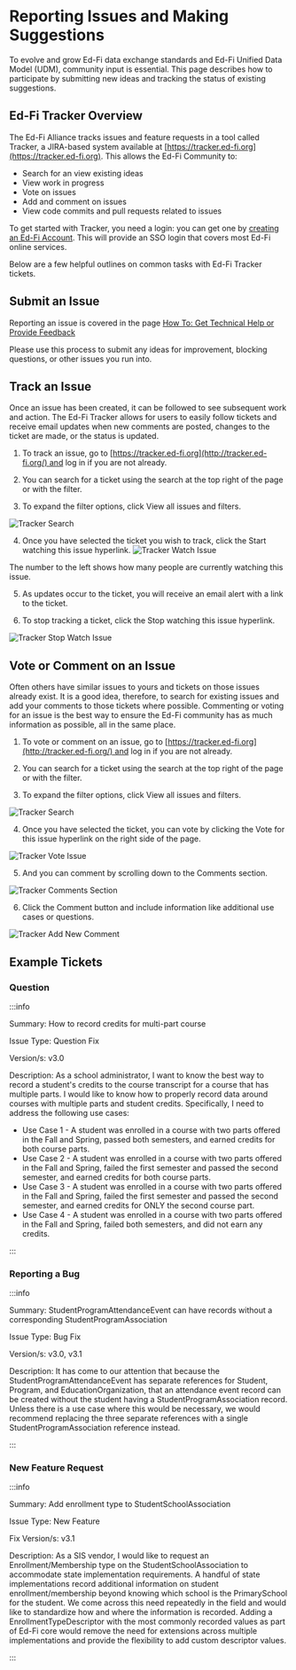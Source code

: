 # Reporting Issues and Making Suggestions

To evolve and grow Ed-Fi data exchange standards and Ed-Fi Unified Data Model
(UDM), community input is essential. This page describes how to participate by
submitting new ideas and tracking the status of existing suggestions.

## Ed-Fi Tracker Overview

The Ed-Fi Alliance tracks issues and feature requests in a tool called Tracker,
a JIRA-based system available at
[https://tracker.ed-fi.org](https://tracker.ed-fi.org). This allows the Ed-Fi
Community to:

* Search for an view existing ideas
* View work in progress
* Vote on issues
* Add and comment on issues
* View code commits and pull requests related to issues

To get started with Tracker, you need a login: you can get one by [creating an
Ed-Fi Account](https://www.ed-fi.org/create-an-account/). This will provide an
SSO login that covers most Ed-Fi online services.

Below are a few helpful outlines on common tasks with Ed-Fi Tracker tickets.

## Submit an Issue

Reporting an issue is covered in the page [How To: Get Technical Help or Provide
Feedback](https://edfi.atlassian.net/wiki/spaces/ETKB/pages/20874815/How+To%3A+Get+Technical+Help+or+Provide+Feedback)

Please use this process to submit any ideas for improvement, blocking questions,
or other issues you run into.

## Track an Issue

Once an issue has been created, it can be followed to see subsequent work and
action. The Ed-Fi Tracker allows for users to easily follow tickets and receive
email updates when new comments are posted, changes to the ticket are made, or
the status is updated.

1. To track an issue, go
    to [https://tracker.ed-fi.org](http://tracker.ed-fi.org/) and log in if you
    are not already.

2. You can search for a ticket using the search at the top right of the page or
    with the filter.

3. To expand the filter options, click View all issues and filters.

![Tracker Search](https://edfidocs.blob.core.windows.net/$web/img/reference/data-standard/tracker%20search.png)

4. Once you have selected the ticket you wish to track, click the Start
    watching this issue hyperlink.
![Tracker Watch Issue](https://edfidocs.blob.core.windows.net/$web/img/reference/data-standard/tracker%20watch%20issue.PNG)

The number to the left shows how many people are currently watching this
    issue.

5. As updates occur to the ticket, you will receive an email alert with a link
    to the ticket.

6. To stop tracking a ticket, click the Stop watching this issue hyperlink.

![Tracker Stop Watch Issue](https://edfidocs.blob.core.windows.net/$web/img/reference/data-standard/tracker%20stop%20watch%20issue.PNG)

## Vote or Comment on an Issue

Often others have similar issues to yours and tickets on those issues already
exist. It is a good idea, therefore, to search for existing issues and add your
comments to those tickets where possible. Commenting or voting for an issue is
the best way to ensure the Ed-Fi community has as much information as possible,
all in the same place.

1. To vote or comment on an issue, go
    to [https://tracker.ed-fi.org](http://tracker.ed-fi.org/) and log in if you
    are not already.

2. You can search for a ticket using the search at the top right of the page or
    with the filter.

3. To expand the filter options, click View all issues and filters.

![Tracker Search](https://edfidocs.blob.core.windows.net/$web/img/reference/data-standard/tracker%20search.png)

4. Once you have selected the ticket, you can vote by clicking the Vote for
    this issue hyperlink on the right side of the page.

![Tracker Vote Issue](https://edfidocs.blob.core.windows.net/$web/img/reference/data-standard/tracker%20vote%20issue.PNG)

5. And you can comment by scrolling down to the Comments section.

![Tracker Comments Section](https://edfidocs.blob.core.windows.net/$web/img/reference/data-standard/tracker%20comments%20section.PNG)

6. Click the Comment button and include information like additional use cases
    or questions.

![Tracker Add New Comment](https://edfidocs.blob.core.windows.net/$web/img/reference/data-standard/tracker%20add%20new%20comment.PNG)

## Example Tickets

### Question

:::info

Summary: How to record credits for multi-part course

Issue Type: Question Fix

Version/s: v3.0

Description: As a school administrator, I want to know the best way to record
a student's credits to the course transcript for a course that has multiple
parts. I would like to know how to properly record data around courses with
multiple parts and student credits. Specifically, I need to address the
following use cases:

* Use Case 1 - A student was enrolled in a course with two parts offered in the
  Fall and Spring, passed both semesters, and earned credits for both course
  parts.
* Use Case 2 - A student was enrolled in a course with two parts offered in the
  Fall and Spring, failed the first semester and passed the second semester, and
  earned credits for both course parts.
* Use Case 3 - A student was enrolled in a course with two parts offered in the
  Fall and Spring, failed the first semester and passed the second semester, and
  earned credits for ONLY the second course part.
* Use Case 4 - A student was enrolled in a course with two parts offered in the
  Fall and Spring, failed both semesters, and did not earn any credits.

:::

### Reporting a Bug

:::info

Summary: StudentProgramAttendanceEvent can have records without a corresponding
StudentProgramAssociation

Issue Type: Bug Fix

Version/s: v3.0, v3.1

Description: It has come to our attention that because the
StudentProgramAttendanceEvent has separate references for Student, Program, and
EducationOrganization, that an attendance event record can be created without
the student having a StudentProgramAssociation record. Unless there is a use
case where this would be necessary, we would recommend replacing the three
separate references with a single StudentProgramAssociation reference instead.

:::

### New Feature Request

:::info

Summary: Add enrollment type to StudentSchoolAssociation

Issue Type: New Feature

Fix Version/s: v3.1

Description: As a SIS vendor, I would like to request an
Enrollment/Membership type on the StudentSchoolAssociation to accommodate state
implementation requirements. A handful of state implementations record
additional information on student enrollment/membership beyond knowing which
school is the PrimarySchool for the student. We come across this need repeatedly
in the field and would like to standardize how and where the information is
recorded. Adding a EnrollmentTypeDescriptor with the most commonly recorded
values as part of Ed-Fi core would remove the need for extensions across
multiple implementations and provide the flexibility to add custom descriptor
values.

:::
